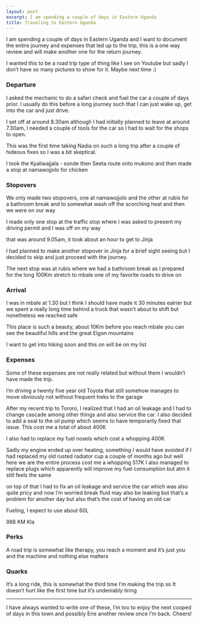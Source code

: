 ```yaml
---
layout: post
excerpt: I am spending a couple of days in Eastern Uganda
title: Traveling to Eastern Uganda
---
```


I am spending a couple of days in Eastern Uganda and I want to document the entire journey and expenses that led up to the trip, this is a one way review and will make another one for the return journey. 

I wanted this to be a road trip type of thing like I see on Youtube but sadly I don’t have so many pictures to show for it. Maybe next time :)

### Departure

I asked the mechanic to do a safari check and fuel the car a couple of days prior. I usually do this before a long journey such that I can just wake up, get into the car and just drive. 

I set off at around 8.30am although I had initially planned to leave at around 7.30am, I needed a couple of tools for the car so I had to wait for the shops to open.

This was the first time taking Nadia on such a long trip after a couple of hideous fixes so I was a bit skeptical.

I took the Kyaliwajjala - sonde then Seeta route onto mukono and then made a stop at namawojjolo for chicken 



### Stopovers 

We only made two stopovers, one at namawojjolo and the other at rubis for a bathroom break and to somewhat wash off the scorching heat and then we were on our way

I made only one stop at the traffic stop where I was asked to present my driving permit and I was off on my way

that was around 9.05am, it took about an hour to get to Jinja 

I had planned to make another stopover in Jinja for a brief sight seeing but I decided to skip and just proceed with the journey. 

The next stop was at rubis where we had a bathroom break as I prepared for the long 100Km stretch to mbale one of my favorite roads to drive on 

### Arrival 

I was in mbale at 1.30 but I think I should have made it 30 minutes ealrier but we spent a really long time behind a truck that wasn’t about to shift but nonetheless we reached safe 

This place is such a beauty, about 10Km before you reach mbale you can see the beautiful hills and the great Elgon mountains 

I want to get into hiking soon and this on will be on my list 

### Expenses 

Some of these expenses are not really related but without them I wouldn’t have made the trip. 

I’m driving a twenty five year old Toyota that still somehow manages to move obviously not without frequent treks to the garage

After my recent trip to Tororo, I realized that I had an oil leakage and I had to change cascade among other things and also service the car. I also decided to add a seal to the oil pump which seems to have temporarily fixed that issue. This cost me a total of about 400K

I also had to replace my fuel nosels which cost a whopping 400K 


Sadly my engine ended up over heating, something I would have avoided if I had replaced my old rusted radiator cup a couple of months ago but well here we are the entire process cost me a whopping 517K I also managed to replace plugs which apparently will improve my fuel consumption but atm it still feels the same

on top of that I had to fix an oil leakage and service the car which was also quite pricy and now I’m worried break fluid may also be leaking but that’s a problem for another day but also that’s the cost of having an old car 

Fueling, I expect to use about 60L

988 KM Kla

### Perks 
A road trip is somewhat like therapy, you reach a moment and it’s just you and the machine and nothing else matters 

### Quarks 
It’s a long ride, this is somewhat the third time I’m making the trip so It doesn’t hurt like the first time but it’s undeniably tiring 

---
I have always wanted to write one of these, I’m too to enjoy the next cooped of days in this town and possibly Erie another review once I’m back.
Cheers!
